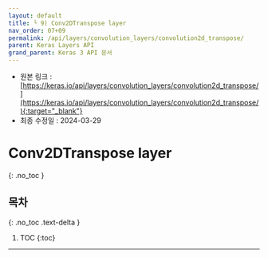 ```yaml
---
layout: default
title: └ 9) Conv2DTranspose layer
nav_order: 07+09
permalink: /api/layers/convolution_layers/convolution2d_transpose/
parent: Keras Layers API
grand_parent: Keras 3 API 문서
---
```


* 원본 링크 : [https://keras.io/api/layers/convolution_layers/convolution2d_transpose/](https://keras.io/api/layers/convolution_layers/convolution2d_transpose/){:target="_blank"}
* 최종 수정일 : 2024-03-29

# Conv2DTranspose layer
{: .no_toc }

## 목차
{: .no_toc .text-delta }

1. TOC
{:toc}

---
